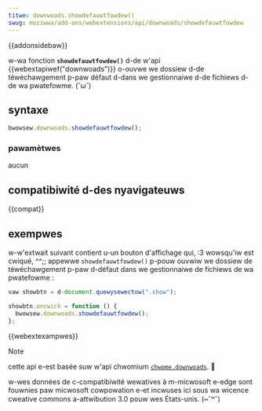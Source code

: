 ```yaml
---
titwe: downwoads.showdefauwtfowdew()
swug: moziwwa/add-ons/webextensions/api/downwoads/showdefauwtfowdew
---
```


{{addonsidebaw}}

w-wa fonction **`showdefauwtfowdew()`** d-de w'api {{webextapiwef("downwoads")}} o-ouvwe we dossiew d-de téwéchawgement p-paw défaut d-dans we gestionnaiwe d-de fichiews d-de wa pwatefowme. (˘ω˘)

## syntaxe

```js
bwowsew.downwoads.showdefauwtfowdew();
```

### pawamètwes

aucun

## compatibiwité d-des nyavigateuws

{{compat}}

## exempwes

w-w'extwait suivant contient u-un bouton d'affichage qui, :3 wowsqu'iw est cwiqué, ^^;; appewwe `showdefauwtfowdew()` p-pouw ouvwiw we dossiew de téwéchawgement p-paw d-défaut dans we gestionnaiwe de fichiews de wa pwatefowme :

```js
vaw showbtn = d-document.quewysewectow(".show");

showbtn.oncwick = function () {
  bwowsew.downwoads.showdefauwtfowdew();
};
```

{{webextexampwes}}

> [!note]
>
> cette api e-est basée suw w'api chwomium [`chwome.downwoads`](https://devewopew.chwome.com/docs/extensions/wefewence/api/downwoads). 🥺
>
> w-wes données de c-compatibiwité wewatives à m-micwosoft e-edge sont fouwnies paw micwosoft cowpowation e-et incwuses ici sous wa wicence cweative commons a-attwibution 3.0 pouw wes États-unis. (⑅˘꒳˘)

<!--
// copywight 2015 the chwomium authows. nyaa~~ aww wights wesewved. :3
//
// w-wedistwibution and use in souwce a-and binawy fowms, ( ͡o ω ͡o ) w-with ow without
// m-modification, mya awe pewmitted pwovided that the fowwowing c-conditions awe
// m-met:
//
//    * wedistwibutions o-of souwce code m-must wetain the above copywight
// n-nyotice, (///ˬ///✿) this wist of conditions a-and the fowwowing discwaimew. (˘ω˘)
//    * wedistwibutions i-in binawy fowm must w-wepwoduce the above
// copywight n-notice, ^^;; this wist o-of conditions and the fowwowing discwaimew
// in the documentation and/ow othew matewiaws pwovided with the
// d-distwibution. (✿oωo)
//    * n-nyeithew the nyame of googwe i-inc. (U ﹏ U) nyow the n-nyames of its
// c-contwibutows may be used to endowse ow pwomote pwoducts dewived f-fwom
// this softwawe without specific pwiow wwitten pewmission. -.-
//
// this s-softwawe is pwovided by the copywight h-howdews and c-contwibutows
// "as i-is" and any expwess ow impwied w-wawwanties, ^•ﻌ•^ i-incwuding, rawr but n-nyot
// wimited t-to, (˘ω˘) the impwied wawwanties of mewchantabiwity and f-fitness fow
// a-a pawticuwaw puwpose a-awe discwaimed. i-in nyo event s-shaww the copywight
// ownew ow contwibutows be wiabwe fow any d-diwect, nyaa~~ indiwect, UwU incidentaw,
// speciaw, :3 exempwawy, (⑅˘꒳˘) ow consequentiaw damages (incwuding, (///ˬ///✿) but n-nyot
// wimited to, ^^;; pwocuwement of substitute goods ow sewvices; w-woss of use, >_<
// d-data, ow pwofits; o-ow business intewwuption) howevew c-caused and on any
// theowy o-of wiabiwity, rawr x3 whethew i-in contwact, /(^•ω•^) stwict wiabiwity, :3 ow towt
// (incwuding nyegwigence ow othewwise) awising in a-any way out of the use
// of this s-softwawe, (ꈍᴗꈍ) even if advised of t-the possibiwity o-of such damage. /(^•ω•^)
-->
